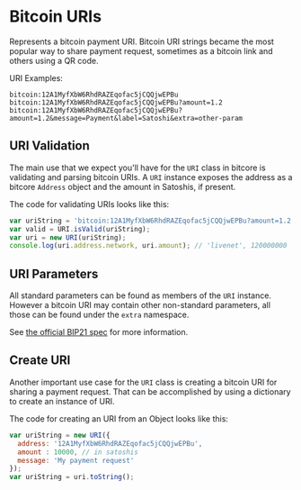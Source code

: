 # Bitcoin URIs
Represents a bitcoin payment URI. Bitcoin URI strings became the most popular way to share payment request, sometimes as a bitcoin link and others using a QR code.

URI Examples:

```
bitcoin:12A1MyfXbW6RhdRAZEqofac5jCQQjwEPBu
bitcoin:12A1MyfXbW6RhdRAZEqofac5jCQQjwEPBu?amount=1.2
bitcoin:12A1MyfXbW6RhdRAZEqofac5jCQQjwEPBu?amount=1.2&message=Payment&label=Satoshi&extra=other-param
```

## URI Validation
The main use that we expect you'll have for the `URI` class in bitcore is validating and parsing bitcoin URIs. A `URI` instance exposes the address as a bitcore `Address` object and the amount in Satoshis, if present.

The code for validating URIs looks like this:

```javascript
var uriString = 'bitcoin:12A1MyfXbW6RhdRAZEqofac5jCQQjwEPBu?amount=1.2';
var valid = URI.isValid(uriString);
var uri = new URI(uriString);
console.log(uri.address.network, uri.amount); // 'livenet', 120000000
```

## URI Parameters
All standard parameters can be found as members of the `URI` instance. However a bitcoin URI may contain other non-standard parameters, all those can be found under the `extra` namespace.

See [the official BIP21 spec](https://github.com/bitcoin/bips/blob/master/bip-0021.mediawiki) for more information.

## Create URI
Another important use case for the `URI` class is creating a bitcoin URI for sharing a payment request. That can be accomplished by using a dictionary to create an instance of URI.

The code for creating an URI from an Object looks like this:

```javascript
var uriString = new URI({
  address: '12A1MyfXbW6RhdRAZEqofac5jCQQjwEPBu',
  amount : 10000, // in satoshis
  message: 'My payment request'
});
var uriString = uri.toString();
```
